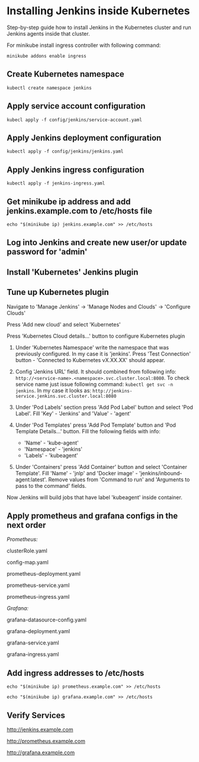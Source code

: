 # Installing Jenkins inside Kubernetes

Step-by-step guide how to install Jenkins in the Kubernetes cluster and run Jenkins agents inside that cluster.

For minikube install ingress controller with following command:

`minikube addons enable ingress`

## Create Kubernetes namespace

`kubectl create namespace jenkins`

## Apply service account configuration

`kubecl apply -f config/jenkins/service-account.yaml`

## Apply Jenkins deployment configuration

`kubectl apply -f config/jenkins/jenkins.yaml`

## Apply Jenkins ingress configuration

`kubectl apply -f jenkins-ingress.yaml`

## Get minikube ip address and add jenkins.example.com to /etc/hosts file

`echo "$(minikube ip) jenkins.example.com" >> /etc/hosts`

## Log into Jenkins and create new user/or update password for 'admin'

## Install 'Kubernetes' Jenkins plugin

## Tune up Kubernetes plugin

Navigate to 'Manage Jenkins' -> 'Manage Nodes and Clouds' -> 'Configure Clouds'

Press 'Add new cloud' and select 'Kubernetes'

Press 'Kubernetes Cloud details...' button to configure Kubernetes plugin

1. Under 'Kubernetes Namespace' write the namespace that was previously configured. In my case it is 'jenkins'.
Press 'Test Connection' button - 'Connected to Kubernetes vX.XX.XX' should appear.

2. Config 'Jenkins URL' field.
It should combined from following info: `http://<service-name>.<namespace>.svc.cluster.local:8080`. To check service name just issue following command: `kubectl get svc -n jenkins`. In my case it looks as: `http://jenkins-service.jenkins.svc.cluster.local:8080`

3. Under 'Pod Labels' section press 'Add Pod Label' button and select 'Pod Label'. Fill 'Key' - 'Jenkins' and 'Value' - 'agent'

4. Under 'Pod Templates' press 'Add Pod Template' button and 'Pod Template Details...' button. Fill the following fields with info:
    - 'Name' - 'kube-agent'
    - 'Namespace' - 'jenkins'
    - 'Labels' - 'kubeagent'

5. Under 'Containers' press 'Add Container' button and select 'Container Template'. Fill 'Name' - 'jnlp' and 'Docker image' - 'jenkins/inbound-agent:latest'. Remove values from 'Command to run' and 'Arguments to pass to the command' fields.

Now Jenkins will build jobs that have label 'kubeagent' inside container.

## Apply prometheus and grafana configs in the next order

*Prometheus:*

clusterRole.yaml

config-map.yaml

prometheus-deployment.yaml

prometheus-service.yaml

prometheus-ingress.yaml

*Grafana:*

grafana-datasource-config.yaml

grafana-deployment.yaml

grafana-service.yaml

grafana-ingress.yaml

## Add ingress addresses to /etc/hosts

`echo "$(minikube ip) prometheus.example.com" >> /etc/hosts`

`echo "$(minikube ip) grafana.example.com" >> /etc/hosts`

## Verify Services

<http://jenkins.example.com>

<http://prometheus.example.com>

<http://grafana.example.com>

